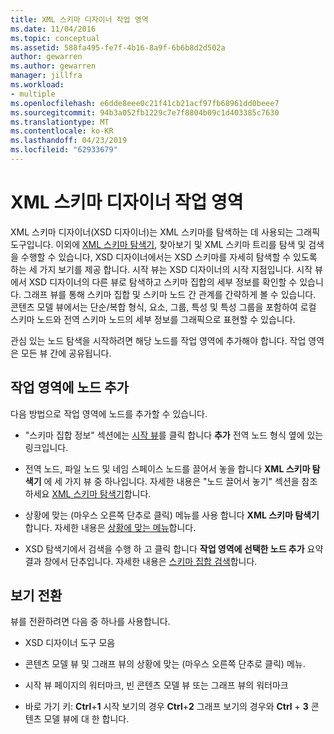 ```yaml
---
title: XML 스키마 디자이너 작업 영역
ms.date: 11/04/2016
ms.topic: conceptual
ms.assetid: 588fa495-fe7f-4b16-8a9f-6b6b8d2d502a
author: gewarren
ms.author: gewarren
manager: jillfra
ms.workload:
- multiple
ms.openlocfilehash: e6dde8eee0c21f41cb21acf97fb68961dd0beee7
ms.sourcegitcommit: 94b3a052fb1229c7e7f8804b09c1d403385c7630
ms.translationtype: MT
ms.contentlocale: ko-KR
ms.lasthandoff: 04/23/2019
ms.locfileid: "62933679"
---
```

# <a name="xml-schema-designer-workspace"></a>XML 스키마 디자이너 작업 영역

XML 스키마 디자이너(XSD 디자이너)는 XML 스키마를 탐색하는 데 사용되는 그래픽 도구입니다. 이외에 [XML 스키마 탐색기](../xml-tools/xml-schema-explorer.md), 찾아보기 및 XML 스키마 트리를 탐색 및 검색을 수행할 수 있습니다, XSD 디자이너에서는 XSD 스키마를 자세히 탐색할 수 있도록 하는 세 가지 보기를 제공 합니다. 시작 뷰는 XSD 디자이너의 시작 지점입니다. 시작 뷰에서 XSD 디자이너의 다른 뷰로 탐색하고 스키마 집합의 세부 정보를 확인할 수 있습니다. 그래프 뷰를 통해 스키마 집합 및 스키마 노드 간 관계를 간략하게 볼 수 있습니다. 콘텐츠 모델 뷰에서는 단순/복합 형식, 요소, 그룹, 특성 및 특성 그룹을 포함하여 로컬 스키마 노드와 전역 스키마 노드의 세부 정보를 그래픽으로 표현할 수 있습니다.

관심 있는 노드 탐색을 시작하려면 해당 노드를 작업 영역에 추가해야 합니다. 작업 영역은 모든 뷰 간에 공유됩니다.

## <a name="add-nodes-to-the-workspace"></a>작업 영역에 노드 추가

다음 방법으로 작업 영역에 노드를 추가할 수 있습니다.

- "스키마 집합 정보" 섹션에는 [시작 뷰](../xml-tools/start-view.md)를 클릭 합니다 **추가** 전역 노드 형식 옆에 있는 링크입니다.

- 전역 노드, 파일 노드 및 네임 스페이스 노드를 끌어서 놓을 합니다 **XML 스키마 탐색기** 에 세 가지 뷰 중 하나입니다. 자세한 내용은 "노드 끌어서 놓기" 섹션을 참조 하세요 [XML 스키마 탐색기](../xml-tools/xml-schema-explorer.md)합니다.

- 상황에 맞는 (마우스 오른쪽 단추로 클릭) 메뉴를 사용 합니다 **XML 스키마 탐색기**합니다. 자세한 내용은 [상황에 맞는 메뉴](../xml-tools/context-menus-xml-schema-explorer.md)합니다.

- XSD 탐색기에서 검색을 수행 하 고 클릭 합니다 **작업 영역에 선택한 노드 추가** 요약 결과 창에서 단추입니다. 자세한 내용은 [스키마 집합 검색](../xml-tools/searching-the-schema-set.md)합니다.

## <a name="switch-views"></a>보기 전환

뷰를 전환하려면 다음 중 하나를 사용합니다.

- XSD 디자이너 도구 모음

- 콘텐츠 모델 뷰 및 그래프 뷰의 상황에 맞는 (마우스 오른쪽 단추로 클릭) 메뉴.

- 시작 뷰 페이지의 워터마크, 빈 콘텐츠 모델 뷰 또는 그래프 뷰의 워터마크

- 바로 가기 키: **Ctrl**+**1** 시작 보기의 경우 **Ctrl**+**2** 그래프 보기의 경우와 **Ctrl** + **3** 콘텐츠 모델 뷰에 대 한 합니다.